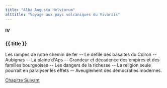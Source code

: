 ```yaml
---
title: "Alba Augusta Helviorum"
alttitle: "Voyage aux pays volcaniques du Vivarais"
---
```


#### IV

### {{ title }}

<div id="tltr">

Les rampes de notre chemin de fer -- Le défilé des basaltes du Coiron --
Aubignas -- La plaine d'Aps -- Grandeur et décadence des empires et des familles
bourgeoises -- Les dangers de la richesse -- La religion seule pourrait en
paralyser les effets -- Aveuglement des démocraties modernes.

</div>

<div id="next">

[Chapitre Suivant](05.html)

</div>
